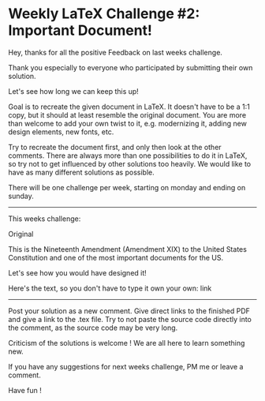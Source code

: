 # Weekly LaTeX Challenge #2: Important Document!
Hey, thanks for all the positive Feedback on last weeks challenge.

Thank you especially to everyone who participated by submitting their own solution.

Let's see how long we can keep this up!

Goal is to recreate the given document in LaTeX. It doesn't have to be a 1:1 copy, but it should at least resemble the original document. You are more than welcome to add your own twist to it, e.g. modernizing it, adding new design elements, new fonts, etc.

Try to recreate the document first, and only then look at the other comments. There are always more than one possibilities to do it in LaTeX, so try not to get influenced by other solutions too heavily. We would like to have as many different solutions as possible.

There will be one challenge per week, starting on monday and ending on sunday.

----

This weeks challenge:

Original

This is the Nineteenth Amendment (Amendment XIX) to the United States Constitution and one of the most important documents for the US.

Let's see how you would have designed it!

Here's the text, so you don't have to type it own your own: link

----

Post your solution as a new comment. Give direct links to the finished PDF and give a link to the .tex file. Try to not paste the source code directly into the comment, as the source code may be very long.

Criticism of the solutions is welcome ! We are all here to learn something new.

If you have any suggestions for next weeks challenge, PM me or leave a comment.

Have fun !
